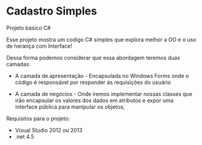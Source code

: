 # Cadastro Simples
Projeto básico C# 

Esse projeto mostra um codigo C# simples  que explora melhor a OO e o uso de herança com Interface!

Dessa forma podemos considerar que essa abordagem teremos duas camadas:

 - A camada de apresentação - Encapsulada no Windows Forms onde o código é responsável por responder ás requisições do usuário
  
 - A camada de negócios - Onde iremos implementar nossas classes que irão encapsular os valores dos dados em atributos e expor     uma interface pública para manipular os objetos;

Requisitos para o projeto:

 - Visual Studio 2012 ou 2013
 - .net 4.5
